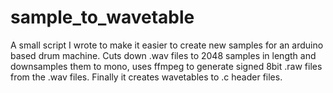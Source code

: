 # sample_to_wavetable

A small script I wrote to make it easier to create new samples for an arduino based drum machine.
Cuts down .wav files to 2048 samples in length and downsamples them to mono, 
uses ffmpeg to generate signed 8bit .raw files from the .wav files. Finally it creates wavetables to .c header files.
